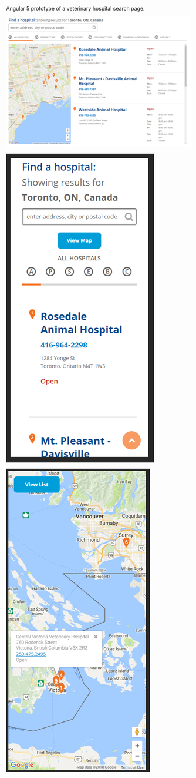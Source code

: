 
Angular 5 prototype of a veterinary hospital search page.

![Desktop Breakpoint](https://github.com/nkuebler000/ng5-gmaps-prototype/blob/master/desktop1.png)


![Mobile Breakpoint 1](https://github.com/nkuebler000/ng5-gmaps-prototype/blob/master/mobile1.png)


![Mobile Breakpoint 2](https://github.com/nkuebler000/ng5-gmaps-prototype/blob/master/mobile2.png)

